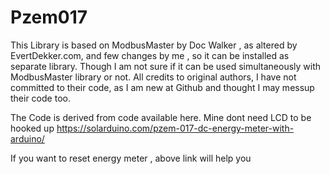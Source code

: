 # Pzem017

This Library is based on ModbusMaster by Doc Walker , as altered by  EvertDekker.com, and few changes by me , so it can be installed as separate library. Though I am not sure if it can be used simultaneously with ModbusMaster library or not. All credits to original authors, I have not committed to their code, as I am new at Github and thought I may messup their code too.

The Code is derived from code available here. Mine dont need LCD to be hooked up
https://solarduino.com/pzem-017-dc-energy-meter-with-arduino/

If you want to reset energy meter , above link will help you

